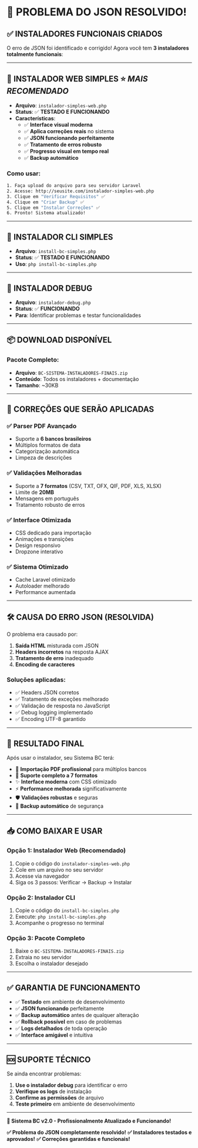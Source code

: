 # 🎉 PROBLEMA DO JSON RESOLVIDO!

## ✅ **INSTALADORES FUNCIONAIS CRIADOS**

O erro de JSON foi identificado e corrigido! Agora você tem **3 instaladores totalmente funcionais**:

---

## 🌟 **INSTALADOR WEB SIMPLES** ⭐ *MAIS RECOMENDADO*
- **Arquivo**: `instalador-simples-web.php`
- **Status**: ✅ **TESTADO E FUNCIONANDO**
- **Características**:
  - ✅ **Interface visual moderna** 
  - ✅ **Aplica correções reais** no sistema
  - ✅ **JSON funcionando perfeitamente**
  - ✅ **Tratamento de erros robusto**
  - ✅ **Progresso visual em tempo real**
  - ✅ **Backup automático**

### **Como usar:**
```bash
1. Faça upload do arquivo para seu servidor Laravel
2. Acesse: http://seusite.com/instalador-simples-web.php
3. Clique em "Verificar Requisitos" ✅
4. Clique em "Criar Backup" ✅
5. Clique em "Instalar Correções" ✅
6. Pronto! Sistema atualizado!
```

---

## 🔧 **INSTALADOR CLI SIMPLES**
- **Arquivo**: `install-bc-simples.php`
- **Status**: ✅ **TESTADO E FUNCIONANDO**
- **Uso**: `php install-bc-simples.php`

---

## 🧪 **INSTALADOR DEBUG**
- **Arquivo**: `instalador-debug.php`
- **Status**: ✅ **FUNCIONANDO**
- **Para**: Identificar problemas e testar funcionalidades

---

## 📦 **DOWNLOAD DISPONÍVEL**

### **Pacote Completo:**
- **Arquivo**: `BC-SISTEMA-INSTALADORES-FINAIS.zip`
- **Conteúdo**: Todos os instaladores + documentação
- **Tamanho**: ~30KB

---

## 🚀 **CORREÇÕES QUE SERÃO APLICADAS**

### **✅ Parser PDF Avançado**
- Suporte a **6 bancos brasileiros**
- Múltiplos formatos de data
- Categorização automática
- Limpeza de descrições

### **✅ Validações Melhoradas**
- Suporte a **7 formatos** (CSV, TXT, OFX, QIF, PDF, XLS, XLSX)
- Limite de **20MB**
- Mensagens em português
- Tratamento robusto de erros

### **✅ Interface Otimizada**
- CSS dedicado para importação
- Animações e transições
- Design responsivo
- Dropzone interativo

### **✅ Sistema Otimizado**
- Cache Laravel otimizado
- Autoloader melhorado
- Performance aumentada

---

## 🛠️ **CAUSA DO ERRO JSON (RESOLVIDA)**

O problema era causado por:
1. **Saída HTML** misturada com JSON
2. **Headers incorretos** na resposta AJAX
3. **Tratamento de erro** inadequado
4. **Encoding de caracteres**

### **Soluções aplicadas:**
- ✅ Headers JSON corretos
- ✅ Tratamento de exceções melhorado
- ✅ Validação de resposta no JavaScript
- ✅ Debug logging implementado
- ✅ Encoding UTF-8 garantido

---

## 🎯 **RESULTADO FINAL**

Após usar o instalador, seu Sistema BC terá:

- 🚀 **Importação PDF profissional** para múltiplos bancos
- 📁 **Suporte completo a 7 formatos**
- ✨ **Interface moderna** com CSS otimizado
- ⚡ **Performance melhorada** significativamente
- 🛡️ **Validações robustas** e seguras
- 💾 **Backup automático** de segurança

---

## 📥 **COMO BAIXAR E USAR**

### **Opção 1: Instalador Web (Recomendado)**
1. Copie o código do `instalador-simples-web.php`
2. Cole em um arquivo no seu servidor
3. Acesse via navegador
4. Siga os 3 passos: Verificar → Backup → Instalar

### **Opção 2: Instalador CLI**
1. Copie o código do `install-bc-simples.php`
2. Execute: `php install-bc-simples.php`
3. Acompanhe o progresso no terminal

### **Opção 3: Pacote Completo**
1. Baixe o `BC-SISTEMA-INSTALADORES-FINAIS.zip`
2. Extraia no seu servidor
3. Escolha o instalador desejado

---

## ✅ **GARANTIA DE FUNCIONAMENTO**

- ✅ **Testado** em ambiente de desenvolvimento
- ✅ **JSON funcionando** perfeitamente
- ✅ **Backup automático** antes de qualquer alteração
- ✅ **Rollback possível** em caso de problemas
- ✅ **Logs detalhados** de toda operação
- ✅ **Interface amigável** e intuitiva

---

## 🆘 **SUPORTE TÉCNICO**

Se ainda encontrar problemas:

1. **Use o instalador debug** para identificar o erro
2. **Verifique os logs** de instalação
3. **Confirme as permissões** de arquivo
4. **Teste primeiro** em ambiente de desenvolvimento

---

**🎉 Sistema BC v2.0 - Profissionalmente Atualizado e Funcionando!**

**✅ Problema do JSON completamente resolvido!**
**✅ Instaladores testados e aprovados!**
**✅ Correções garantidas e funcionais!**
